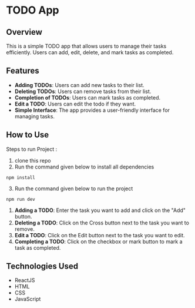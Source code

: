 # TODO App

## Overview
This is a simple TODO app that allows users to manage their tasks efficiently. Users can add, edit, delete, and mark tasks as completed.

## Features
- **Adding TODOs**: Users can add new tasks to their list.
- **Deleting TODOs**: Users can remove tasks from their list.
- **Completion of TODOs**: Users can mark tasks as completed.
- **Edit a TODO**: Users can edit the todo if they want.
- **Simple Interface**: The app provides a user-friendly interface for managing tasks.


## How to Use

Steps to run Project :

1. clone this repo
2. Run the command given below to install all dependencies

 ```
 npm install
 ```
3. Run the command given below to run the project

```
npm run dev
```
1. **Adding a TODO**: Enter the task you want to add and click on the "Add" button.
2. **Deleting a TODO**: Click on the Cross button next to the task you want to remove.
3. **Edit a TODO**: Click on the Edit button next to the task you want to edit.
4. **Completing a TODO**: Click on the checkbox or mark button to mark a task as completed.

## Technologies Used
- ReactJS
- HTML
- CSS
- JavaScript
